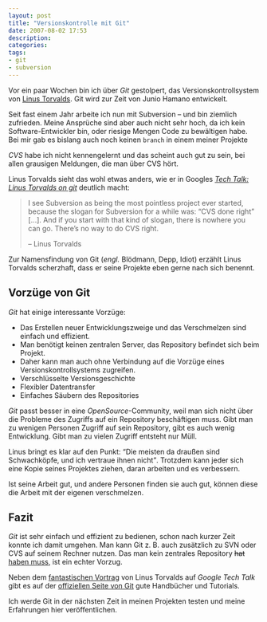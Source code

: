 ```yaml
---
layout: post
title: "Versionskontrolle mit Git"
date: 2007-08-02 17:53
description:
categories:
tags:
- git
- subversion
---
```


Vor ein paar Wochen bin ich über *Git* gestolpert, das Versionskontrollsystem von [Linus Torvalds](http://en.wikipedia.org/wiki/Linus_Torvalds "Linus Torvalds - Wikipedia, the free encyclopedia"). Git wird zur Zeit von Junio Hamano entwickelt.

<!-- more -->

Seit fast einem Jahr arbeite ich nun mit Subversion – und bin ziemlich zufrieden. Meine Ansprüche sind aber auch nicht sehr hoch, da ich kein Software-Entwickler bin, oder riesige Mengen Code zu bewältigen habe. Bei mir gab es bislang auch noch keinen `branch` in einem meiner Projekte

*CVS* habe ich nicht kennengelernt und das scheint auch gut zu sein, bei allen grausigen Meldungen, die man über CVS hört.

Linus Torvalds sieht das wohl etwas anders, wie er in Googles <cite>[Tech Talk: Linus Torvalds on git](http://www.youtube.com/watch?v=4XpnKHJAok8)</cite> deutlich macht:

> I see Subversion as being the most pointless project ever started, because the slogan for Subversion for a while was: <q>CVS done right</q> […]. And if you start with that kind of slogan, there is nowhere you can go. There’s no way to do CVS right.
>
> – Linus Torvalds

Zur Namensfindung von Git (*engl.* Blödmann, Depp, Idiot) erzählt Linus Torvalds scherzhaft, dass er seine Projekte eben gerne nach sich benennt.

## Vorzüge von Git

*Git* hat einige interessante Vorzüge:

* Das Erstellen neuer Entwicklungszweige und das Verschmelzen sind einfach und effizient.
* Man benötigt keinen zentralen Server, das Repository befindet sich beim Projekt.
* Daher kann man auch ohne Verbindung auf die Vorzüge eines Versionskontrollsystems zugreifen.
* Verschlüsselte Versionsgeschichte
* Flexibler Datentransfer
* Einfaches Säubern des Repositories

*Git* passt besser in eine *OpenSource*-Community, weil man sich nicht über die Probleme des Zugriffs auf ein Repository beschäftigen muss.
Gibt man zu wenigen Personen Zugriff auf sein Repository, gibt es auch wenig Entwicklung. Gibt man zu vielen Zugriff entsteht nur Müll.

Linus bringt es klar auf den Punkt: <q>Die meisten da draußen sind Schwachköpfe, und ich vertraue ihnen nicht</q>. Trotzdem kann jeder sich eine Kopie seines Projektes ziehen, daran arbeiten und es verbessern.

Ist seine Arbeit gut, und andere Personen finden sie auch gut, können diese die Arbeit mit der eigenen verschmelzen.

## Fazit

*Git* ist sehr einfach und effizient zu bedienen, schon nach kurzer Zeit konnte ich damit umgehen. Man kann Git z. B. auch zusätzlich zu SVN oder CVS auf seinem Rechner nutzen. Das man kein zentrales Repository <del>hat</del> <ins>haben muss</ins>, ist ein echter Vorzug.

Neben dem [fantastischen Vortrag](http://www.youtube.com/watch?v=4XpnKHJAok8) von Linus Torvalds auf *Google Tech Talk* gibt es auf der [offiziellen Seite von Git](http://git-scm.com/) gute Handbücher und Tutorials.

Ich werde Git in der nächsten Zeit in meinen Projekten testen und meine Erfahrungen hier veröffentlichen.
